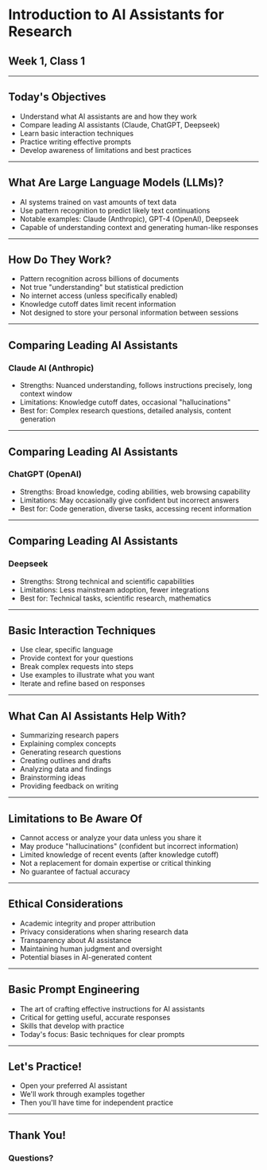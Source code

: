 # Introduction to AI Assistants for Research
## Week 1, Class 1

---

## Today's Objectives

- Understand what AI assistants are and how they work
- Compare leading AI assistants (Claude, ChatGPT, Deepseek)
- Learn basic interaction techniques
- Practice writing effective prompts
- Develop awareness of limitations and best practices

---

## What Are Large Language Models (LLMs)?

- AI systems trained on vast amounts of text data
- Use pattern recognition to predict likely text continuations
- Notable examples: Claude (Anthropic), GPT-4 (OpenAI), Deepseek
- Capable of understanding context and generating human-like responses

---

## How Do They Work?

- Pattern recognition across billions of documents
- Not true "understanding" but statistical prediction
- No internet access (unless specifically enabled)
- Knowledge cutoff dates limit recent information
- Not designed to store your personal information between sessions

---

## Comparing Leading AI Assistants

### Claude AI (Anthropic)
- Strengths: Nuanced understanding, follows instructions precisely, long context window
- Limitations: Knowledge cutoff dates, occasional "hallucinations"
- Best for: Complex research questions, detailed analysis, content generation

---

## Comparing Leading AI Assistants

### ChatGPT (OpenAI)
- Strengths: Broad knowledge, coding abilities, web browsing capability
- Limitations: May occasionally give confident but incorrect answers
- Best for: Code generation, diverse tasks, accessing recent information

---

## Comparing Leading AI Assistants

### Deepseek
- Strengths: Strong technical and scientific capabilities
- Limitations: Less mainstream adoption, fewer integrations
- Best for: Technical tasks, scientific research, mathematics

---

## Basic Interaction Techniques

- Use clear, specific language
- Provide context for your questions
- Break complex requests into steps
- Use examples to illustrate what you want
- Iterate and refine based on responses

---

## What Can AI Assistants Help With?

- Summarizing research papers
- Explaining complex concepts
- Generating research questions
- Creating outlines and drafts
- Analyzing data and findings
- Brainstorming ideas
- Providing feedback on writing

---

## Limitations to Be Aware Of

- Cannot access or analyze your data unless you share it
- May produce "hallucinations" (confident but incorrect information)
- Limited knowledge of recent events (after knowledge cutoff)
- Not a replacement for domain expertise or critical thinking
- No guarantee of factual accuracy

---

## Ethical Considerations

- Academic integrity and proper attribution
- Privacy considerations when sharing research data
- Transparency about AI assistance
- Maintaining human judgment and oversight
- Potential biases in AI-generated content

---

## Basic Prompt Engineering

- The art of crafting effective instructions for AI assistants
- Critical for getting useful, accurate responses
- Skills that develop with practice
- Today's focus: Basic techniques for clear prompts

---

## Let's Practice!

- Open your preferred AI assistant
- We'll work through examples together
- Then you'll have time for independent practice

---

## Thank You!
### Questions?